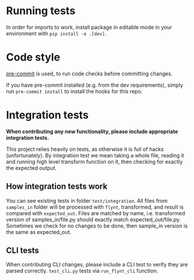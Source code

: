 # Running tests
In order for imports to work, install package in editable mode in your environment with `pip install -e .[dev]`.

# Code style
[pre-commit](https://github.com/pre-commit/pre-commit) is used, to run code checks before committing changes.

If you have pre-commit installed (e.g. from the dev requirements), simply run ``pre-commit install`` to install the hooks for this repo.

# Integration tests

**When contributing any new functionality, please include appropriate integration tests.**

This project relies heavily on tests, as otherwise it is full of hacks (unfortunately).
By integration test we mean taking a whole file, reading it and running high level transform function on it,
then checking for exactly the expected output. 

## How integration tests work

You can see existing tests in folder `test/integration`. All files from `samples_in` folder will be processed with `flynt`,
transformed, and result is compared with `expected_out`. Files are matched by name, i.e. transformed version of samples_in/file.py
should exactly match expected_out/file.py. Sometimes we check for no changes to be done, then sample_in version is the same as expected_out.


## CLI tests

When contributing CLI changes, please include a CLI test to verify they are parsed correctly.
`test_cli.py` tests via `run_flynt_cli` function.
